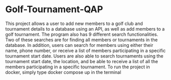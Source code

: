 # Golf-Tournament-QAP
This project allows a user to add new  members to a golf club and tournament details to a database using an API, as well as add members to a golf tournament. The program also has 9 different search functionalities. Two of these searches are for finding all members or tournaments in the database. In addition, users can search for members using either their name, phone number, or receive a list of members participating in a specific tournament start date. Users are also able to search tournaments using the tournament start date, the location, and be able to receive a list of all the members participating in a specific tournament. To run the project in docker, simply type docker compose up in the terminal 
